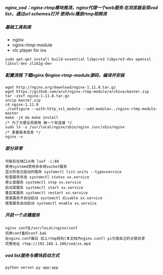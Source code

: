 ##### nginx_vod：nginx-rtmp模块推流，nginx代理一个web服务 在浏览器呈现vod list，通过url schemes打开 使用vlc播放rtmp视频流

##### 基础工具和库
* nginx
* nginx-rtmp-module 
* vlc player for ios
```
sudo apt-get install build-essential libpcre3 libpcre3-dev openssl libssl-dev zlib1g-dev 
```

##### 配置流程 下载nginx与nginx-rtmp-module源码，编译并安装
```
wget http://nginx.org/download/nginx-1.11.8.tar.gz
wget https://github.com/arut/nginx-rtmp-module/archive/master.zip
tar -zxvf nginx-1.11.8.tar.gz
unzip master.zip
cd nginx-1.11.8
./configure --with-http_ssl_module --add-module=../nginx-rtmp-module-master
make -j4 && make install
/* 为了方便全局使用 做一个软连接 */
sudo ln -s /usr/local/nginx/sbin/nginx /usr/sbin/nginx
/* 查看版本信息 */
nginx -v
```
##### 部分异常
```
可能存在端口占用 lsof -i:80
使用systemd禁用多余得socket服务
显示所有已启动的服务 systemctl list-units --type=service
检查服务状态 systemctl status xx.service
停止某服务 systemctl stop xx.service
启动某服务 systemctl start xx.service
重启某服务 systemctl restart xx.service
使某服务不自动启动 systemctl disable xx.service
使某服务自动启动 systemctl enable xx.service
```

##### 开启一个点播服务    
```
nginx conf在/usr/local/nginx/conf 
将原conf备份conf.bak 
在nginx.conf最后 加上rtmp规则(本文档内nginx.conf) pi为我自己的关联目录 
完整地址 rtmp://192.168.1.100/vod/xx.mp4
```

##### vod list服务与模块启动方式
```
python server.py app:app
```
